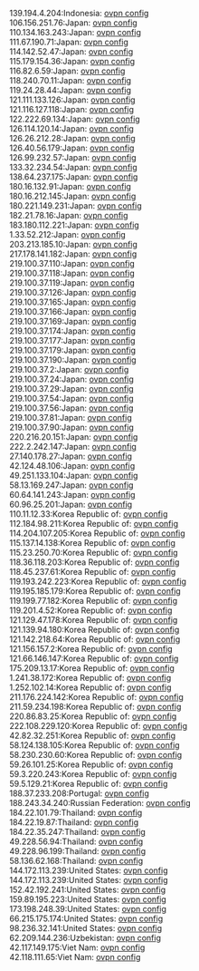 139.194.4.204:Indonesia: [ovpn config](vpn/139_194_4_204.ovpn)  
106.156.251.76:Japan: [ovpn config](vpn/106_156_251_76.ovpn)  
110.134.163.243:Japan: [ovpn config](vpn/110_134_163_243.ovpn)  
111.67.190.71:Japan: [ovpn config](vpn/111_67_190_71.ovpn)  
114.142.52.47:Japan: [ovpn config](vpn/114_142_52_47.ovpn)  
115.179.154.36:Japan: [ovpn config](vpn/115_179_154_36.ovpn)  
116.82.6.59:Japan: [ovpn config](vpn/116_82_6_59.ovpn)  
118.240.70.11:Japan: [ovpn config](vpn/118_240_70_11.ovpn)  
119.24.28.44:Japan: [ovpn config](vpn/119_24_28_44.ovpn)  
121.111.133.126:Japan: [ovpn config](vpn/121_111_133_126.ovpn)  
121.116.127.118:Japan: [ovpn config](vpn/121_116_127_118.ovpn)  
122.222.69.134:Japan: [ovpn config](vpn/122_222_69_134.ovpn)  
126.114.120.14:Japan: [ovpn config](vpn/126_114_120_14.ovpn)  
126.26.212.28:Japan: [ovpn config](vpn/126_26_212_28.ovpn)  
126.40.56.179:Japan: [ovpn config](vpn/126_40_56_179.ovpn)  
126.99.232.57:Japan: [ovpn config](vpn/126_99_232_57.ovpn)  
133.32.234.54:Japan: [ovpn config](vpn/133_32_234_54.ovpn)  
138.64.237.175:Japan: [ovpn config](vpn/138_64_237_175.ovpn)  
180.16.132.91:Japan: [ovpn config](vpn/180_16_132_91.ovpn)  
180.16.212.145:Japan: [ovpn config](vpn/180_16_212_145.ovpn)  
180.221.149.231:Japan: [ovpn config](vpn/180_221_149_231.ovpn)  
182.21.78.16:Japan: [ovpn config](vpn/182_21_78_16.ovpn)  
183.180.112.221:Japan: [ovpn config](vpn/183_180_112_221.ovpn)  
1.33.52.212:Japan: [ovpn config](vpn/1_33_52_212.ovpn)  
203.213.185.10:Japan: [ovpn config](vpn/203_213_185_10.ovpn)  
217.178.141.182:Japan: [ovpn config](vpn/217_178_141_182.ovpn)  
219.100.37.110:Japan: [ovpn config](vpn/219_100_37_110.ovpn)  
219.100.37.118:Japan: [ovpn config](vpn/219_100_37_118.ovpn)  
219.100.37.119:Japan: [ovpn config](vpn/219_100_37_119.ovpn)  
219.100.37.126:Japan: [ovpn config](vpn/219_100_37_126.ovpn)  
219.100.37.165:Japan: [ovpn config](vpn/219_100_37_165.ovpn)  
219.100.37.166:Japan: [ovpn config](vpn/219_100_37_166.ovpn)  
219.100.37.169:Japan: [ovpn config](vpn/219_100_37_169.ovpn)  
219.100.37.174:Japan: [ovpn config](vpn/219_100_37_174.ovpn)  
219.100.37.177:Japan: [ovpn config](vpn/219_100_37_177.ovpn)  
219.100.37.179:Japan: [ovpn config](vpn/219_100_37_179.ovpn)  
219.100.37.190:Japan: [ovpn config](vpn/219_100_37_190.ovpn)  
219.100.37.2:Japan: [ovpn config](vpn/219_100_37_2.ovpn)  
219.100.37.24:Japan: [ovpn config](vpn/219_100_37_24.ovpn)  
219.100.37.29:Japan: [ovpn config](vpn/219_100_37_29.ovpn)  
219.100.37.54:Japan: [ovpn config](vpn/219_100_37_54.ovpn)  
219.100.37.56:Japan: [ovpn config](vpn/219_100_37_56.ovpn)  
219.100.37.81:Japan: [ovpn config](vpn/219_100_37_81.ovpn)  
219.100.37.90:Japan: [ovpn config](vpn/219_100_37_90.ovpn)  
220.216.20.151:Japan: [ovpn config](vpn/220_216_20_151.ovpn)  
222.2.242.147:Japan: [ovpn config](vpn/222_2_242_147.ovpn)  
27.140.178.27:Japan: [ovpn config](vpn/27_140_178_27.ovpn)  
42.124.48.106:Japan: [ovpn config](vpn/42_124_48_106.ovpn)  
49.251.133.104:Japan: [ovpn config](vpn/49_251_133_104.ovpn)  
58.13.169.247:Japan: [ovpn config](vpn/58_13_169_247.ovpn)  
60.64.141.243:Japan: [ovpn config](vpn/60_64_141_243.ovpn)  
60.96.25.201:Japan: [ovpn config](vpn/60_96_25_201.ovpn)  
110.11.12.33:Korea Republic of: [ovpn config](vpn/110_11_12_33.ovpn)  
112.184.98.211:Korea Republic of: [ovpn config](vpn/112_184_98_211.ovpn)  
114.204.107.205:Korea Republic of: [ovpn config](vpn/114_204_107_205.ovpn)  
115.137.14.138:Korea Republic of: [ovpn config](vpn/115_137_14_138.ovpn)  
115.23.250.70:Korea Republic of: [ovpn config](vpn/115_23_250_70.ovpn)  
118.36.118.203:Korea Republic of: [ovpn config](vpn/118_36_118_203.ovpn)  
118.45.237.61:Korea Republic of: [ovpn config](vpn/118_45_237_61.ovpn)  
119.193.242.223:Korea Republic of: [ovpn config](vpn/119_193_242_223.ovpn)  
119.195.185.179:Korea Republic of: [ovpn config](vpn/119_195_185_179.ovpn)  
119.199.77.182:Korea Republic of: [ovpn config](vpn/119_199_77_182.ovpn)  
119.201.4.52:Korea Republic of: [ovpn config](vpn/119_201_4_52.ovpn)  
121.129.47.178:Korea Republic of: [ovpn config](vpn/121_129_47_178.ovpn)  
121.139.94.180:Korea Republic of: [ovpn config](vpn/121_139_94_180.ovpn)  
121.142.218.64:Korea Republic of: [ovpn config](vpn/121_142_218_64.ovpn)  
121.156.157.2:Korea Republic of: [ovpn config](vpn/121_156_157_2.ovpn)  
121.66.146.147:Korea Republic of: [ovpn config](vpn/121_66_146_147.ovpn)  
175.209.13.17:Korea Republic of: [ovpn config](vpn/175_209_13_17.ovpn)  
1.241.38.172:Korea Republic of: [ovpn config](vpn/1_241_38_172.ovpn)  
1.252.102.14:Korea Republic of: [ovpn config](vpn/1_252_102_14.ovpn)  
211.176.224.142:Korea Republic of: [ovpn config](vpn/211_176_224_142.ovpn)  
211.59.234.198:Korea Republic of: [ovpn config](vpn/211_59_234_198.ovpn)  
220.86.83.25:Korea Republic of: [ovpn config](vpn/220_86_83_25.ovpn)  
222.108.229.120:Korea Republic of: [ovpn config](vpn/222_108_229_120.ovpn)  
42.82.32.251:Korea Republic of: [ovpn config](vpn/42_82_32_251.ovpn)  
58.124.138.105:Korea Republic of: [ovpn config](vpn/58_124_138_105.ovpn)  
58.230.230.60:Korea Republic of: [ovpn config](vpn/58_230_230_60.ovpn)  
59.26.101.25:Korea Republic of: [ovpn config](vpn/59_26_101_25.ovpn)  
59.3.220.243:Korea Republic of: [ovpn config](vpn/59_3_220_243.ovpn)  
59.5.129.21:Korea Republic of: [ovpn config](vpn/59_5_129_21.ovpn)  
188.37.233.208:Portugal: [ovpn config](vpn/188_37_233_208.ovpn)  
188.243.34.240:Russian Federation: [ovpn config](vpn/188_243_34_240.ovpn)  
184.22.101.79:Thailand: [ovpn config](vpn/184_22_101_79.ovpn)  
184.22.19.87:Thailand: [ovpn config](vpn/184_22_19_87.ovpn)  
184.22.35.247:Thailand: [ovpn config](vpn/184_22_35_247.ovpn)  
49.228.56.94:Thailand: [ovpn config](vpn/49_228_56_94.ovpn)  
49.228.96.199:Thailand: [ovpn config](vpn/49_228_96_199.ovpn)  
58.136.62.168:Thailand: [ovpn config](vpn/58_136_62_168.ovpn)  
144.172.113.239:United States: [ovpn config](vpn/144_172_113_239.ovpn)  
144.172.113.239:United States: [ovpn config](vpn/144_172_113_239.ovpn)  
152.42.192.241:United States: [ovpn config](vpn/152_42_192_241.ovpn)  
159.89.195.223:United States: [ovpn config](vpn/159_89_195_223.ovpn)  
173.198.248.39:United States: [ovpn config](vpn/173_198_248_39.ovpn)  
66.215.175.174:United States: [ovpn config](vpn/66_215_175_174.ovpn)  
98.236.32.141:United States: [ovpn config](vpn/98_236_32_141.ovpn)  
62.209.144.236:Uzbekistan: [ovpn config](vpn/62_209_144_236.ovpn)  
42.117.149.175:Viet Nam: [ovpn config](vpn/42_117_149_175.ovpn)  
42.118.111.65:Viet Nam: [ovpn config](vpn/42_118_111_65.ovpn)  
